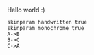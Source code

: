 Hello world :)

```plantuml
skinparam handwritten true
skinparam monochrome true
A->B
B->C
C->A
```
